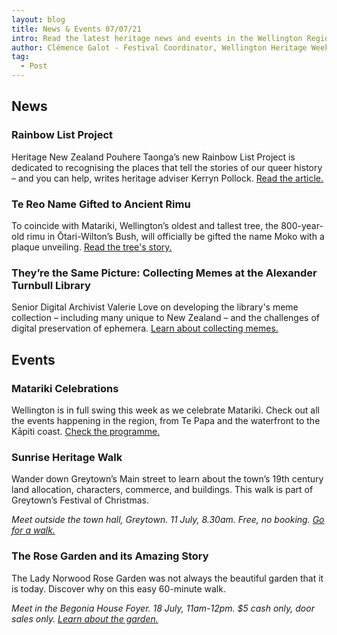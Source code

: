 ```yaml
---
layout: blog
title: News & Events 07/07/21
intro: Read the latest heritage news and events in the Wellington Region!
author: Clémence Galot - Festival Coordinator, Wellington Heritage Week
tag:
  - Post
---
```

## News

### Rainbow List Project 

Heritage New Zealand Pouhere Taonga’s new Rainbow List Project is dedicated to recognising the places that tell the stories of our queer history – and you can help, writes heritage adviser Kerryn Pollock. [Read the article.](https://thespinoff.co.nz/society/05-07-2021/the-new-historic-registrar-celebrating-the-nations-rainbow-landmarks/)

### Te Reo Name Gifted to Ancient Rimu

To coincide with Matariki, Wellington’s oldest and tallest tree, the 800-year-old rimu in Ōtari-Wilton’s Bush, will officially be gifted the name Moko with a plaque unveiling. [Read the tree's story.](https://wellington.govt.nz/news-and-events/news-and-information/our-wellington/2021/07/te-reo-name-gifted-to-ancient-rimu)

### They’re the Same Picture: Collecting Memes at the Alexander Turnbull Library

Senior Digital Archivist Valerie Love on developing the library's meme collection – including many unique to New Zealand – and the challenges of digital preservation of ephemera. [Learn about collecting memes.](https://natlib.govt.nz/blog/posts/theyre-the-same-picture-collecting-memes-at-the-alexander-turnbull-library)

## Events

### Matariki Celebrations 

Wellington is in full swing this week as we celebrate Matariki. Check out all the events happening in the region, from Te Papa and the waterfront to the Kāpiti coast. [Check the programme.](https://www.wellingtonnz.com/experience/events/matariki-events/) 

### Sunrise Heritage Walk

Wander down Greytown’s Main street to learn about the town’s 19th century land allocation, characters, commerce, and buildings. This walk is part of Greytown’s Festival of Christmas.

*Meet outside the town hall, Greytown. 11 July, 8.30am. Free, no booking. [Go for a walk.](https://www.greytownvillage.com/festival-of-christmas-july-2021/sunrise-heritage-walk-ssae6)* 

### The Rose Garden and its Amazing Story

The Lady Norwood Rose Garden was not always the beautiful garden that it is today. Discover why on this easy 60-minute walk.

*Meet in the Begonia House Foyer. 18 July, 11am-12pm. $5 cash only, door sales only. [Learn about the garden.](https://www.eventfinda.co.nz/2021/the-rose-garden-area-and-its-amazing-story/wellington)*